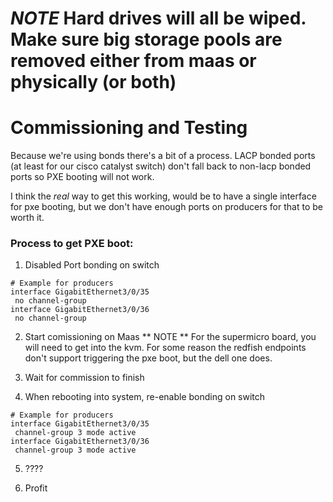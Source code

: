 
# *NOTE* Hard drives will all be wiped. Make sure big storage pools are removed either from maas or physically (or both)



# Commissioning and Testing

Because we're using bonds there's a bit of a process. LACP bonded ports (at least for our cisco catalyst switch) don't fall back to non-lacp bonded ports so PXE booting will not work.

I think the _real_ way to get this working, would be to have a single interface for pxe booting, but we don't have enough ports on producers for that to be worth it.

### Process to get PXE boot:

1. Disabled Port bonding on switch
```
# Example for producers
interface GigabitEthernet3/0/35
 no channel-group
interface GigabitEthernet3/0/36
 no channel-group

```


2. Start comissioning on Maas
** NOTE ** For the supermicro board, you will need to get into the kvm. For some reason the redfish endpoints don't support triggering the pxe boot, but the dell one does.

3. Wait for commission to finish

4. When rebooting into system, re-enable bonding on switch
```
# Example for producers
interface GigabitEthernet3/0/35
 channel-group 3 mode active
interface GigabitEthernet3/0/36
 channel-group 3 mode active

```
5. ????

6. Profit
